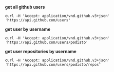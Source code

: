 **get all github users**

`curl -H 'Accept: application/vnd.github.v3+json' 'https://api.github.com/users'`

**get user by username**

`curl -H 'Accept: application/vnd.github.v3+json' 'https://api.github.com/users/podisto'`

**get user repositories by username**

`curl -H 'Accept: application/vnd.github.v3+json' 'https://api.github.com/users/podisto/repos'`
